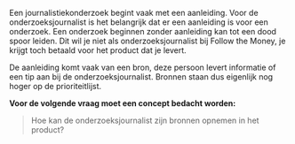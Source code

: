 
Een journalistiekonderzoek begint vaak met een aanleiding. Voor de onderzoeksjournalist is het belangrijk dat er een aanleiding is voor een onderzoek. Een onderzoek beginnen zonder aanleiding kan tot een dood spoor leiden. Dit wil je niet als onderzoeksjournalist bij Follow the Money, je krijgt toch betaald voor het product dat je levert.

De aanleiding komt vaak van een bron, deze persoon levert informatie of een tip aan bij de onderzoeksjournalist. Bronnen staan dus eigenlijk nog hoger op de prioriteitlijst.

__Voor de volgende vraag moet een concept bedacht worden:__
> Hoe kan de onderzoeksjournalist zijn bronnen opnemen in het product?
